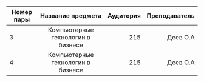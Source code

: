 

| Номер пары       | Название предмета         | Аудитория    | Преподаватель
 ------------- |:-------------:| ------:| ------: 
| 3    | Компьютерные технологии в бизнесе    | 215 | Деев О.А
| 4     | Компьютерные технологии в бизнесе      | 215 | Деев О.А